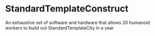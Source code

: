 # StandardTemplateConstruct
An exhaustive set of software and hardware that allows 20 humanoid workers to build out StandardTemplateCity in a year
